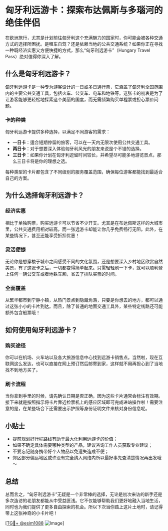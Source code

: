 # 匈牙利远游卡：探索布达佩斯与多瑙河的绝佳伴侣

在欧洲旅行，尤其是计划前往匈牙利这个充满魅力的国家时，你可能会被各种交通方式的选择所困扰。是租车自驾？还是依赖当地的公共交通系统？如果你正在寻找一种既经济实惠又方便快捷的方式，那么“匈牙利远游卡”（Hungary Travel Pass）绝对值得你深入了解。

## 什么是匈牙利远游卡？

匈牙利远游卡是一种专为游客设计的一日或多日通行票，它涵盖了匈牙利全国范围内的主要公共交通工具，包括火车、公交车、电车和地铁等。这张卡的初衷是为了让游客能够更轻松地探索这个美丽的国度，而无需频繁购买单程票或担心票价问题。

### 卡的种类

匈牙利远游卡提供多种选择，以满足不同游客的需求：

- **一日卡**：适合短期停留的旅客，可以在一天内无限次使用公共交通工具。
- **两日卡**：对于想要深入体验匈牙利风光的朋友来说是个不错的选择。
- **三日卡**：如果你计划在匈牙利逗留时间较长，并希望尽可能多地游览景点，那么三日卡将是你的理想之选。

每种类型的卡片都包含了不同级别的服务覆盖范围，确保每位游客都能找到最适合自己的方案。

## 为什么选择匈牙利远游卡？

### 经济实惠

相比于单独购票，购买远游卡可以节省不少开支。尤其是在布达佩斯这样的大城市里，公共交通费用相对较高，而一张远游卡却能让你几乎免费畅行无阻。此外，在某些情况下，甚至还能享受折扣优惠！

### 灵活便捷

无论你是想穿梭于城市之间感受不同的文化氛围，还是想要深入乡村地区欣赏自然美景，有了这张卡之后，一切都变得简单起来。只需轻轻刷一下卡，就可以顺利登上任何一辆公交车或者地铁车厢，省去了排队买票的时间。

### 全面覆盖

从繁华都市到宁静小镇，从热门景点到隐藏角落，只要是你想去的地方，都可以通过这张小小的卡片到达。而且，除了普通的地面交通工具外，某些特定线路还可能额外包含船票哦！

## 如何使用匈牙利远游卡？

### 购买途径

你可以在机场、火车站以及各大旅游信息中心找到远游卡销售点。当然啦，现在互联网这么发达，也可以直接在网上预订然后邮寄到家，这样就不用再担心到了当地找不到地方买了。

### 刷卡流程

当你拿到手里的时候，请先确认日期是否正确，因为这些卡片通常会标注有效期。接下来就是按照指示将卡片靠近检票机上的感应区域即可完成进站操作啦！需要注意的是，在某些场合下还需要出示护照等身份证明文件来核对身份信息呢。

## 小贴士

- 提前规划好行程路线有助于最大化利用远游卡的价值；
- 如果不确定具体需要哪种类型的产品，建议咨询工作人员获取专业建议；
- 不要忘记随身携带好个人物品以免遗失造成不便；
- 郊区部分偏远地区或许没有完全纳入网络内所以最好事先查清楚情况再出发哦～

## 总结

总而言之，“匈牙利远游卡”无疑是一个非常棒的选择，无论是初次来访的新手还是多次造访的老朋友都能从中受益匪浅。它不仅能够帮助我们更好地融入当地生活，同时也为我们提供了更多自由探索的机会。所以下次当你踏上这片土地时，请记得带上这张神奇的小卡片吧！

[[TG💪+ @esim1088](https://t.me/s/esim1088) ![Image](https://i.postimg.cc/4NQfJmqS/Snipaste-2025-05-13-00-14-12.png)]